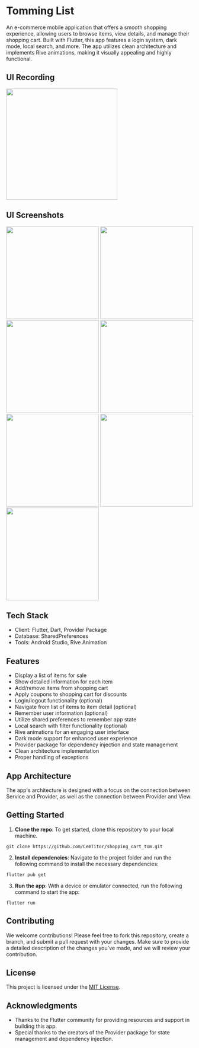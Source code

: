 # Tomming List

An e-commerce mobile application that offers a smooth shopping experience, allowing users to browse items, view details, and manage their shopping cart. Built with Flutter, this app features a login system, dark mode, local search, and more. The app utilizes clean architecture and implements Rive animations, making it visually appealing and highly functional.

## UI Recording

<img src="https://github.com/CemTitor/shopping_cart_tom/assets/43721794/7d06bb21-b8fd-480b-bb25-f4b4a7c8cc37" width="300"/> 

## UI Screenshots

<img src="https://github.com/CemTitor/shopping_cart_tom/assets/43721794/c165a6de-2603-4377-9ce5-a8b90336b3a5" width="250"/>    <img src="https://github.com/CemTitor/shopping_cart_tom/assets/43721794/5e09fce5-a268-4a01-915c-0d0d7f801f10" width="250"/> <img src="https://github.com/CemTitor/shopping_cart_tom/assets/43721794/cc8caff3-fdc4-45f7-b43b-505824afa5ac" width="250"/> <img src="https://github.com/CemTitor/shopping_cart_tom/assets/43721794/a2678300-337d-4a68-8088-d9b758051d83" width="250"/> <img src="https://github.com/CemTitor/shopping_cart_tom/assets/43721794/2f740c5b-ff0c-48e2-8c52-62e150205243" width="250"/> <img src="https://github.com/CemTitor/shopping_cart_tom/assets/43721794/29e08b18-0382-4413-8eb4-7272a2d6f7d1" width="250"/> <img src="https://github.com/CemTitor/shopping_cart_tom/assets/43721794/4fbcb78f-d884-4c96-b0eb-c49b4d748c92" width="250"/>

## Tech Stack

- Client: Flutter, Dart, Provider Package
- Database: SharedPreferences
- Tools: Android Studio, Rive Animation

## Features

- Display a list of items for sale
- Show detailed information for each item
- Add/remove items from shopping cart
- Apply coupons to shopping cart for discounts
- Login/logout functionality (optional)
- Navigate from list of items to item detail (optional)
- Remember user information (optional)
- Utilize shared preferences to remember app state
- Local search with filter functionality (optional)
- Rive animations for an engaging user interface
- Dark mode support for enhanced user experience
- Provider package for dependency injection and state management
- Clean architecture implementation
- Proper handling of exceptions

## App Architecture

The app's architecture is designed with a focus on the connection between Service and Provider, as well as the connection between Provider and View.

## Getting Started

1. **Clone the repo**: To get started, clone this repository to your local machine.

```
git clone https://github.com/CemTitor/shopping_cart_tom.git
```

2. **Install dependencies**: Navigate to the project folder and run the following command to install the necessary dependencies:

```
flutter pub get
```

3. **Run the app**: With a device or emulator connected, run the following command to start the app:

```
flutter run
```

## Contributing

We welcome contributions! Please feel free to fork this repository, create a branch, and submit a pull request with your changes. Make sure to provide a detailed description of the changes you've made, and we will review your contribution.

## License

This project is licensed under the [MIT License](LICENSE).

## Acknowledgments

- Thanks to the Flutter community for providing resources and support in building this app.
- Special thanks to the creators of the Provider package for state management and dependency injection.

